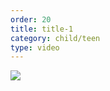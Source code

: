 ```yaml
---
order: 20
title: title-1
category: child/teen
type: video
---
```


[![](https://alacolang.ir/kolbeh/static/images/realistic-cover.webp)](https://alacolang.ir/kolbeh/static/videos/realistic.mp4)